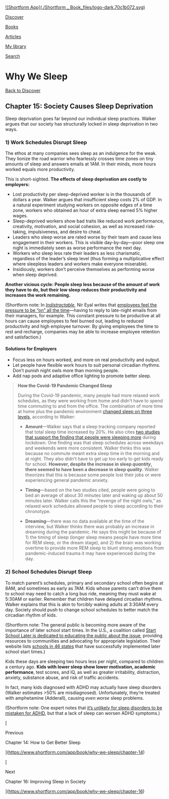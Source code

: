[![Shortform App](./Shortform _ Book_files/logo-dark.70c1b072.svg)](https://www.shortform.com/app)

[Discover](https://www.shortform.com/app)

[Books](https://www.shortform.com/app/books)

[Articles](https://www.shortform.com/app/articles)

[My library](https://www.shortform.com/app/library)

[Search](https://www.shortform.com/app/search)

# Why We Sleep

[Back to Discover](https://www.shortform.com/app)

## Chapter 15: Society Causes Sleep Deprivation

Sleep deprivation goes far beyond our individual sleep practices. Walker argues that our society has structurally locked in sleep deprivation in two ways.

### 1) Work Schedules Disrupt Sleep

The ethos at many companies sees sleep as an indulgence for the weak. They lionize the road warrior who fearlessly crosses time zones on tiny amounts of sleep and answers emails at 1AM. In their minds, more hours worked equals more productivity.

This is short-sighted. **The effects of sleep deprivation are costly to employers:**

- Lost productivity per sleep-deprived worker is in the thousands of dollars a year. Walker argues that insufficient sleep costs 2% of GDP. In a natural experiment studying workers on opposite edges of a time zone, workers who obtained an hour of extra sleep earned 5% higher wages.
- Sleep-deprived workers show bad traits like reduced work performance, creativity, motivation, and social cohesion, as well as increased risk-taking, impulsiveness, and desire to cheat.
- Leaders who sleep worse are rated worse by their team and cause less engagement in their workers. This is visible day-by-day—poor sleep one night is immediately seen as worse performance the next day.
- Workers who sleep less rate their leaders as less charismatic, regardless of the leader’s sleep level (thus forming a multiplicative effect where sleepless leaders and workers make everyone miserable).
- Insidiously, workers don’t perceive themselves as performing worse when sleep deprived.

**Another vicious cycle: People sleep less because of the amount of work they have to do, but their low sleep reduces their productivity and increases the work remaining.**

(Shortform note: In _[Indistractable](https://www.shortform.com/app/book/indistractable)_, Nir Eyal writes that [employees feel the pressure to be “on” all the time](https://www.shortform.com/app/book/indistractable/application-1)—having to reply to late-night emails from their managers, for example. This constant pressure to be productive at all hours can cause employees to feel burned out, leading to reduced productivity and high employee turnover. By giving employees the time to rest and recharge, companies may be able to increase employee retention and satisfaction.)

#### Solutions for Employers

- Focus less on hours worked, and more on real productivity and output.
- Let people have flexible work hours to suit personal circadian rhythms. Don’t punish night owls more than morning people.
- Add nap pods and adaptive office lighting to promote better sleep.

> **How the Covid-19 Pandemic Changed Sleep**
> 
> During the Covid-19 pandemic, many people had more relaxed work schedules, as they were working from home and didn’t have to spend time commuting to and from the office. The combination of more time at home plus the pandemic environment [changed sleep on three levels](https://peterattiamd.com/matthewwalker4/), according to Walker:
> 
> - **Amount**—Walker says that a sleep tracking company reported that total sleep time increased by 20%. He also cites [two studies that support the finding that people were sleeping more](https://www.sciencedaily.com/releases/2020/06/200610112107.htm) during lockdown. One finding was that sleep schedules across weekdays and weekends were more consistent. Walker thinks this was because no commute meant extra sleep time in the morning and at night. They also didn’t have to get up too early to get kids ready for school. **However, despite the increase in sleep _quantity_, there seemed to have been a decrease in sleep _quality_**. Walker theorizes that this is because some people lost their jobs or were experiencing general pandemic anxiety.
>     
> - **Timing**—based on the two studies cited, people were going to bed an average of about 30 minutes later and waking up about 50 minutes later. Walker calls this the “revenge of the night owls,” as relaxed work schedules allowed people to sleep according to their chronotype.
>     
> - **Dreaming**—there was no data available at the time of the interview, but Walker thinks there was probably an increase in dreaming during the pandemic. He says this might be because of 1) the timing of sleep (longer sleep means people have more time for REM sleep, or the dream stage), and 2) the brain was working overtime to provide more REM sleep to blunt strong emotions from pandemic-induced trauma it may have experienced during the day.
>     

### 2) School Schedules Disrupt Sleep

To match parent’s schedules, primary and secondary school often begins at 8AM, and sometimes as early as 7AM. Kids whose parents can’t drive them to school may need to catch a long bus ride, meaning they must wake at 5:30AM or earlier. Remember that children have delayed circadian rhythms. Walker explains that this is akin to forcibly waking adults at 3:30AM every day. Society should push to change school schedules to better match the circadian rhythm of kids.

(Shortform note: The general public is becoming more aware of the importance of later school start times. In the U.S., a coalition called [Start School Later is dedicated to educating the public about the issue](https://www.startschoollater.net/), providing resources to communities and advocating for appropriate legislation. Their website lists [schools in 46 states](https://www.startschoollater.net/success-stories.html) that have successfully implemented later school start times.)

Kids these days are sleeping two hours less per night, compared to children a century ago. **Kids with lower sleep show lower motivation, academic performance**, test scores, and IQ, as well as greater irritability, distraction, anxiety, substance abuse, and risk of traffic accidents.

In fact, many kids diagnosed with ADHD may actually have sleep disorders (Walker estimates >50% are misdiagnosed). Unfortunately, they’re treated with amphetamine (Adderall), causing _even worse_ sleep problems.

(Shortform note: One expert notes that [it’s unlikely for sleep disorders to be mistaken for ADHD](https://childmind.org/article/adhd-sleep-disorders-misdiagnosed/), but that a lack of sleep can worsen ADHD symptoms.)

[

Previous

Chapter 14: How to Get Better Sleep

](https://www.shortform.com/app/book/why-we-sleep/chapter-14)

[

Next

Chapter 16: Improving Sleep in Society

](https://www.shortform.com/app/book/why-we-sleep/chapter-16)